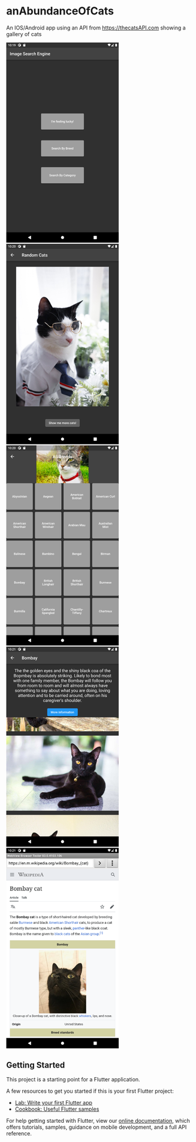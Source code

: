 # anAbundanceOfCats

An IOS/Android app using an API from https://thecatsAPI.com showing a gallery of cats

<img src= 'image_preview/Screenshot_1645629568.png' width='300'>
<img src= 'image_preview/Screenshot_1645629631.png' width='300'>
<img src= 'image_preview/Screenshot_1645629644.png' width='300'>
<img src= 'image_preview/Screenshot_1645629661.png' width='300'>
<img src= 'image_preview/Screenshot_1645629676.png' width='300'>

## Getting Started

This project is a starting point for a Flutter application.

A few resources to get you started if this is your first Flutter project:

- [Lab: Write your first Flutter app](https://flutter.dev/docs/get-started/codelab)
- [Cookbook: Useful Flutter samples](https://flutter.dev/docs/cookbook)

For help getting started with Flutter, view our
[online documentation](https://flutter.dev/docs), which offers tutorials,
samples, guidance on mobile development, and a full API reference.
